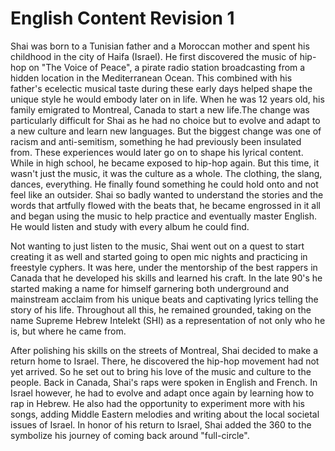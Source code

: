 # English Content Revision 1

<!-- Early Life -->

Shai was born to a Tunisian father and a Moroccan mother and spent his childhood in the city of Haifa (Israel).
He first discovered the music of hip-hop on "The Voice of Peace", a pirate radio station broadcasting from a hidden location in the Mediterranean Ocean. This combined with his father's ecelectic musical taste during these early days helped shape the unique style he would embody later on in life.
When he was 12 years old, his family emigrated to Montreal, Canada to start a new life.The change was particularly difficult for Shai as he had no choice but to evolve and adapt to a new culture and learn new languages. But the biggest change was one of racism and anti-semitism, something he had previously been insulated from. These experiences would later go on to shape his lyrical content.
While in high school, he became exposed to hip-hop again. But this time, it wasn't just the music, it was the culture as a whole. The clothing, the slang, dances, everything. He finally found something he could hold onto and not feel like an outsider.
Shai so badly wanted to understand the stories and the words that artfully flowed with the beats that, he became engrossed in it all and began using the music to help practice and eventually master English. He would listen and study with every album he could find.

<!-- Early Career -->

Not wanting to just listen to the music, Shai went out on a quest to start creating it as well and started going to open mic nights and practicing in freestyle cyphers. It was here, under the mentorship of the best rappers in Canada that he developed his skills and learned his craft.
In the late 90's he started making a name for himself garnering both underground and mainstream acclaim from his unique beats and captivating lyrics telling the story of his life.
Throughout all this, he remained grounded, taking on the name Supreme Hebrew Intelekt (SHI) as a representation of not only who he is, but where he came from.

<!-- Return to Israel -->

After polishing his skills on the streets of Montreal, Shai decided to make a return home to Israel. There, he discovered the hip-hop movement had not yet arrived. So he set out to bring his love of the music and culture to the people.
Back in Canada, Shai's raps were spoken in English and French. In Israel however, he had to evolve and adapt once again by learning how to rap in Hebrew. He also had the opportunity to experiment more with his songs, adding Middle Eastern melodies and writing about the local societal issues of Israel.
In honor of his return to Israel, Shai added the 360 to the symbolize his journey of coming back around "full-circle".
